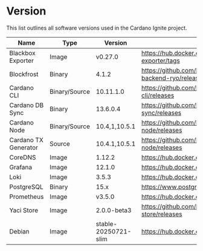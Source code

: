 # Version

This list outlines all software versions used in the Cardano Ignite project.

|Name                 |Type          |Version              |Link                                                          |
|---                  |---           |---                  |---                                                           |
|Blackbox Exporter    |Image         |v0.27.0              |https://hub.docker.com/r/prom/blackbox-exporter/tags          |
|Blockfrost           |Binary        |4.1.2                |https://github.com/blockfrost/blockfrost-backend-ryo/releases |
|Cardano CLI          |Binary/Source |10.11.1.0            |https://github.com/IntersectMBO/cardano-cli/releases          |
|Cardano DB Sync      |Binary        |13.6.0.4             |https://github.com/IntersectMBO/cardano-db-sync/releases      |
|Cardano Node         |Binary/Source |10.4,1,10.5.1        |https://github.com/IntersectMBO/cardano-node/releases         |
|Cardano TX Generator |Source        |10.4.1,10.5.1        |https://github.com/IntersectMBO/cardano-node/releases         |
|CoreDNS              |Image         |1.12.2               |https://hub.docker.com/r/coredns/coredns/tags                 |
|Grafana              |Image         |12.1.0               |https://hub.docker.com/r/grafana/grafana/tags                 |
|Loki                 |Image         |3.5.3                |https://hub.docker.com/r/grafana/loki/tags                    |
|PostgreSQL           |Binary        |15.x                 |https://www.postgresql.org                                    |
|Prometheus           |Image         |v3.5.0               |https://hub.docker.com/r/prom/prometheus/tags                 |
|Yaci Store           |Image         |2.0.0-beta3          |https://github.com/bloxbean/yaci-store/releases               |
|Debian               |Image         |stable-20250721-slim |https://hub.docker.com/_/debian/tags                          |
